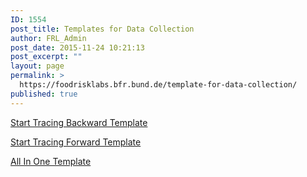 ```yaml
---
ID: 1554
post_title: Templates for Data Collection
author: FRL_Admin
post_date: 2015-11-24 10:21:13
post_excerpt: ""
layout: page
permalink: >
  https://foodrisklabs.bfr.bund.de/template-for-data-collection/
published: true
---
```

<a href="https://github.com/SiLeBAT/BfROpenLabResources/raw/master/GitHubPages/templates/Start_Tracing_Backward.xlsx">Start Tracing Backward Template</a>

<a href="https://github.com/SiLeBAT/BfROpenLabResources/raw/master/GitHubPages/templates/Start_Tracing_Forward.xlsx">Start Tracing Forward Template</a>

<a href="https://github.com/SiLeBAT/BfROpenLabResources/raw/master/GitHubPages/templates/All_In_One_Template.xlsx">All In One Template</a>